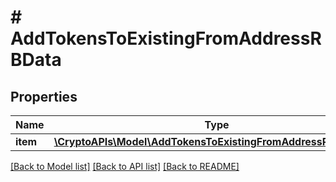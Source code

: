 # # AddTokensToExistingFromAddressRBData

## Properties

Name | Type | Description | Notes
------------ | ------------- | ------------- | -------------
**item** | [**\CryptoAPIs\Model\AddTokensToExistingFromAddressRBDataItem**](AddTokensToExistingFromAddressRBDataItem.md) |  |

[[Back to Model list]](../../README.md#models) [[Back to API list]](../../README.md#endpoints) [[Back to README]](../../README.md)
